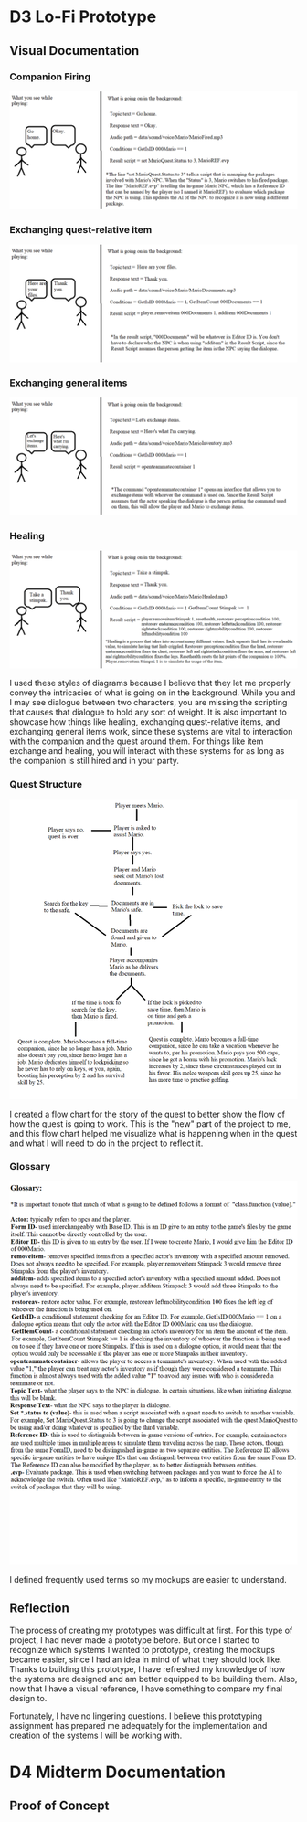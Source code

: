 # D3 Lo-Fi Prototype

## Visual Documentation

### Companion Firing
![Companion Firing](D3Images/D3Mockup4.png)

### Exchanging quest-relative item
![Exchanging quest-relative item](D3Images/D3Mockup2.png)

### Exchanging general items
![Exchanging general items](D3Images/D3Mockup3.png)

### Healing
![Healing](D3Images/D3Mockup5.png)

I used these styles of diagrams because I believe that they let me properly convey the intricacies of what is going on in the background. While you and I may see dialogue between two characters, you are missing the scripting that causes that dialogue to hold any sort of weight. It is also important to showcase how things like healing, exchanging quest-relative items, and exchanging general items work, since these systems are vital to interaction with the companion and the quest around them. For things like item exchange and healing, you will interact with these systems for as long as the companion is still hired and in your party.

### Quest Structure
![Storyboard](D3Images/D3Storyboard.png)

I created a flow chart for the story of the quest to better show the flow of how the quest is going to work. This is the "new" part of the project to me, and this flow chart helped me visualize what is happening when in the quest and what I will need to do in the project to reflect it.


### Glossary
![Glossary](D3Images/glossary.png)

I defined frequently used terms so my mockups are easier to understand.


## Reflection

The process of creating my prototypes was difficult at first. For this type of project, I had never made a prototype before. But once I started to recognize which systems I wanted to prototype, creating the mockups became easier, since I had an idea in mind of what they should look like. Thanks to building this prototype, I have refreshed my knowledge of how the systems are designed and am better equipped to be building them. Also, now that I have a visual reference, I have something to compare my final design to.

Fortunately, I have no lingering questions. I believe this prototyping assignment has prepared me adequately for the implementation and creation of the systems I will be working with.

# D4 Midterm Documentation

## Proof of Concept


